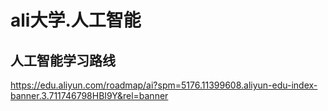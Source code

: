 # ali大学.人工智能

## 人工智能学习路线
<https://edu.aliyun.com/roadmap/ai?spm=5176.11399608.aliyun-edu-index-banner.3.711746798HBI9Y&rel=banner>



